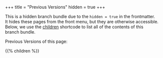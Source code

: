 +++
title = "Previous Versions"
hidden = true
+++

This is a hidden branch bundle due to the `hidden = true` in the frontmatter. It hides these pages from the front menu, but they are otherwise accessible. Below, we use the [children](https://learn.netlify.app/en/shortcodes/children/) shortcode to list all of the contents of this branch bundle. 

Previous Versions of this page:

{{% children %}}
